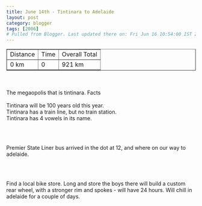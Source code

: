 ```yaml
---
title: June 14th - Tintinara to Adelaide
layout: post
category: blogger
tags: [2006]
# Pulled from Blogger. Last updated there on: Fri Jun 16 10:54:00 IST 2006
---
```

<TABLE BORDER="1"><TR><TD>Distance</TD><TD>Time</TD><TD>Overall Total</TD></TR><TR><TD>0 km</TD><TD>0</TD><TD>921 km</TD></TR></TABLE><br /><br />The megaopolis that is tintinara. Facts<br /><br />Tintinara will be 100 years old this year.<br />Tintinara has a train line, but no train station. <br />Tintinara has 4 vowels in its name.<br /><br /><a onblur="try {parent.deselectBloggerImageGracefully();} catch(e) {}" href="http://photos1.blogger.com/blogger/916/2956/1600/IMG_0850.jpg"><img style="display:block; margin:0px auto 10px; text-align:center;cursor:pointer; cursor:hand;" src="http://photos1.blogger.com/blogger/916/2956/320/IMG_0850.jpg" border="0" alt="" /></a><br /><br />Premier State Liner bus arrived in the dot at 12, and where on our way to adelaide.<br /><br /><a onblur="try {parent.deselectBloggerImageGracefully();} catch(e) {}" href="http://photos1.blogger.com/blogger/916/2956/1600/IMG_0846.jpg"><img style="display:block; margin:0px auto 10px; text-align:center;cursor:pointer; cursor:hand;" src="http://photos1.blogger.com/blogger/916/2956/320/IMG_0846.jpg" border="0" alt="" /></a><br /><br />Find a local bike store. Long and store the boys there will build a custom rear wheel, with a stronger rim and spokes - will have 24 hours. Will chill in adelaide for a couple of days.
